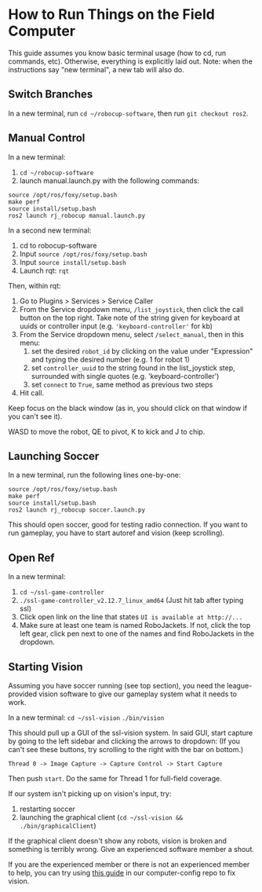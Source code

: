 # How to Run Things on the Field Computer

This guide assumes you know basic terminal usage (how to cd, run commands,
etc).  Otherwise, everything is explicitly laid out. Note: when the
instructions say "new terminal", a new tab will also do.

## Switch Branches

In a new terminal, run `cd ~/robocup-software`, then run `git checkout ros2`.

## Manual Control

In a new terminal:

1. `cd ~/robocup-software`
2. launch manual.launch.py with the following commands: 

``` 
source /opt/ros/foxy/setup.bash 
make perf 
source install/setup.bash 
ros2 launch rj_robocup manual.launch.py 
```

In a second new terminal:

1. cd to robocup-software
2. Input `source /opt/ros/foxy/setup.bash` 
3. Input `source install/setup.bash`
4. Launch rqt: `rqt`

Then, within rqt:
1. Go to Plugins > Services > Service Caller
2. From the Service dropdown menu, `/list_joystick`, then click the call button
   on the top right. Take note of the string given for keyboard at uuids or
   controller input (e.g. `'keyboard-controller'` for kb)
3. From the Service dropdown menu, select `/select_manual`, then in this menu:
   1. set the desired `robot_id` by clicking on the value under "Expression"
      and typing the desired number (e.g. 1 for robot 1)
   2. set `controller_uuid` to the string found in the list_joystick step,
      surrounded with single quotes (e.g. 'keyboard-controller')
   3. set `connect` to `True`, same method as previous two steps
4. Hit call.

Keep focus on the black window (as in, you should click on that window if you
can't see it). 

WASD to move the robot, QE to pivot, K to kick and J to chip.

## Launching Soccer

In a new terminal, run the following lines one-by-one: 

``` 
source /opt/ros/foxy/setup.bash 
make perf 
source install/setup.bash 
ros2 launch rj_robocup soccer.launch.py 
```

This should open soccer, good for testing radio connection. If you want to run
gameplay, you have to start autoref and vision (keep scrolling).

## Open Ref

In a new terminal:
1. `cd ~/ssl-game-controller`
2. `./ssl-game-controller_v2.12.7_linux_amd64` (Just hit tab after typing ssl)
3. Click open link on the line that states `UI is available at http://...`
4. Make sure at least one team is named RoboJackets. If not, click the top left
   gear, click pen next to one of the names and find RoboJackets in the
   dropdown.

## Starting Vision

Assuming you have soccer running (see top section), you need the
league-provided vision software to give our gameplay system what it needs to
work. 

In a new terminal: `cd ~/ssl-vision` `./bin/vision `

This should pull up a GUI of the ssl-vision system. In said GUI, start capture
by going to the left sidebar and clicking the arrows to dropdown: (If you can't
see these buttons, try scrolling to the right with the bar on bottom.)

`Thread 0 -> Image Capture -> Capture Control -> Start Capture`

Then push `start`. Do the same for Thread 1 for full-field coverage.

If our system isn't picking up on vision's input, try:
1. restarting soccer
2. launching the graphical client (`cd ~/ssl-vision && ./bin/graphicalClient`)

If the graphical client doesn't show any robots, vision is broken and something
is terribly wrong. Give an experienced software member a shout.

If you are the experienced member or there is not an experienced member to help, you can try using [this guide](https://github.com/RoboJackets/robocup-computer-config/blob/main/ssl-vision/config-howto.md) in our computer-config repo to fix vision.

